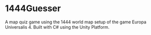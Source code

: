 # 1444Guesser

A map quiz game using the 1444 world map setup of the game Europa Universalis 4. Built with C# using the Unity Platform.

